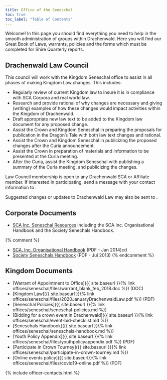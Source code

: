 ```yaml
---
title: Office of the Seneschal
toc: true
toc_label: "Table of Contents"
---
```


Welcome! In this page you should find everything you need to help in the smooth administration of groups within Drachenwald. Here you will find our Great Book of Laws, warrants, policies and the forms which must be completed for Shire Quarterly reports.

## Drachenwald Law Council

This council will work with the Kingdom Seneschal office to assist in all phases of making Kingdom Law changes.  This includes:
* Regularly review of current Kingdom law to insure it is in compliance with SCA Corpora and real world law.
* Research and provide rational of why changes are necessary and giving (writing) examples of how these changes would impact activities within the Kingdom of Drachenwald.  
* Draft appropriate new law text to be added to the Kingdom law document for any proposed change.
* Assist the Crown and Kingdom Seneschal in preparing the proposals for publication in the Dragon’s Tale with both law text changes and rational.
* Assist the Crown and Kingdom Seneschal in publicizing the proposed changes after the Curia announcement.
* Assist the Crown in preparation of materials and information to be presented at the Curia meeting.
* After the Curia, assist the Kingdom Seneschal with publishing a summary of the Curia meeting, and publicizing the changes.


Law Council membership is open to any Drachenwald SCA or Affiliate member.  If interested in participating, send a message with your contact information to <script type="text/javascript">document.write(String.fromCharCode(108,97,119,64,100,114,97,99,104,101,110,119,97,108,100,46,115,99,97,46,111,114,103 ));</script>.  

Suggested changes or updates to Drachenwald Law may also be sent to <script type="text/javascript">document.write(String.fromCharCode(108,97,119,64,100,114,97,99,104,101,110,119,97,108,100,46,115,99,97,46,111,114,103 ));</script>.

<a name="Corpora"></a>
## Corporate Documents

* [SCA Inc. Seneschal Resources](http://socsen.sca.org/kingdoms-and-seneschals/seneschal-resources/) including the SCA Inc. Organisational Handbook and the Society Senechals Handbook.

{% comment %}
* <a href="http://www.sca.org/docs/pdf/govdocs.pdf" title="Offsite Link - SCA.ORG">SCA, Inc. Organisational Handbook</a>&nbsp;(PDF - Jan 2014)cd
* <a href="http://www.sca.org/docs/pdf/KingdomSeneschalsHandbook.pdf" title="Offsite Link - SCA.ORG">Society Seneschals Handbook</a> (PDF - Jul 2013)
{% endcomment %}

<a name="DW"></a>
## Kingdom Documents

* [Warrant of Appointment to Office]({{ site.baseurl }}{% link offices/seneschal/files/warrant_blank_feb_2018.doc %}) (DOC)
* [Kingdom Law]({{ site.baseurl }}{% link offices/seneschal/files/2020JanuaryDrachenwaldLaw.pdf %}) (PDF)
* [Seneschal Policies]({{ site.baseurl }}{% link offices/seneschal/seneschal-policies.md %})
* [Bidding for a crown event in Drachenwald]({{ site.baseurl }}{% link offices/seneschal/event-bid-checklist.md %})
* [Seneschals Handbook]({{ site.baseurl }}{% link offices/seneschal/seneschals-handbook.md %})
* [Youth Policy Appendix]({{ site.baseurl }}{% link offices/seneschal/files/youthpolicyappendix.pdf %}) (PDF)
* [Participate in Crown Tourney]({{ site.baseurl }}{% link offices/seneschal/participate-in-crown-tourney.md %})
* [Online events policy]({{ site.baseurl}}{% link offices/seneschal/files/covid19-online.pdf %}) (PDF)


{% include officer-contacts.html %}
